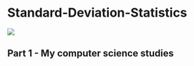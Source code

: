 # Standard-Deviation-Statistics
<img src="https://user-images.githubusercontent.com/59677362/121275985-2ec84280-c8a4-11eb-9581-31a835b1c816.png" />

## Part 1 - My computer science studies

